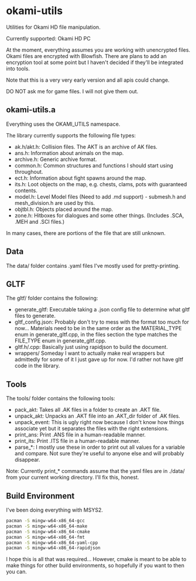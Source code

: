 # okami-utils
Utilities for Okami HD file manipulation.

Currently supported: Okami HD PC

At the moment, everything assumes you are working with unencrypted files. Okami files are encrypted with Blowfish. There are plans to add an encryption tool at some point but I haven't decided if they'll be integrated into tools.

Note that this is a very very early version and all apis could change.

DO NOT ask me for game files. I will not give them out.

## okami-utils.a

Everything uses the OKAMI_UTILS namespace.

The library currently supports the following file types:
* ak.h/akt.h: Collision files. The AKT is an archive of AK files.
* ans.h:      Information about animals on the map.
* archive.h:  Generic archive format.
* common.h:   Common structures and functions I should start using throughout.
* ect.h:      Information about fight spawns around the map.
* its.h:      Loot objects on the map, e.g. chests, clams, pots with guaranteed contents.
* model.h:    Level Model files (Need to add .md support) - submesh.h and mesh_division.h are used by this.
* objtbl.h:   Objects placed around the map.
* zone.h:     Hitboxes for dialogues and some other things. (Includes .SCA, .MEH and .SCI files.)

In many cases, there are portions of the file that are still unknown.

## Data

The data/ folder contains .yaml files I've mostly used for pretty-printing.

## GLTF

The gltf/ folder contains the following:

* generate_gltf:      Executable taking a .json config file to determine what gltf files to generate.
* gltf_config.json:   Probably don't try to mess with the format too much for now... Materials need to be in the same order as the MATERIAL_TYPE enum in generate_gltf.cpp, in the files section the type matches the FILE_TYPE enum in generate_gltf.cpp.
* gltf.h/.cpp:        Basically just using rapidjson to build the document.
* wrappers/           Someday I want to actually make real wrappers but admittedly for some of it I just gave up for now. I'd rather not have gltf code in the library.

## Tools

The tools/ folder contains the following tools:

* pack_akt:         Takes all .AK files in a folder to create an .AKT file.
* unpack_akt:       Unpacks an .AKT file into an .AKT_dir folder of .AK files.
* unpack_event:     This is ugly right now because I don't know how things associate yet but it separates the files with the right extensions.
* print_ans:        Print .ANS file in a human-readable manner.
* print_its:        Print .ITS file in a human-readable manner.
* parse_\*:          I mostly use these in order to print out all values for a variable and compare. Not sure they're useful to anyone else and will probably disappear.

Note: Currently print_* commands assume that the yaml files are in ./data/ from your current working directory. I'll fix this, honest.

## Build Environment

I've been doing everything with MSYS2.

```bash
pacman -S mingw-w64-x86_64-gcc
pacman -S mingw-w64-x86_64-make
pacman -S mingw-w64-x86_64-cmake
pacman -S mingw-w64-x86_64-fmt
pacman -S mingw-w64-x86_64-yaml-cpp
pacman -S mingw-w64-x86_64-rapidjson
```

I hope this is all that was required... However, cmake is meant to be able to make things for other build environments, so hopefully if you want to then you can.
